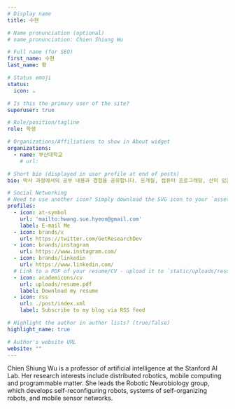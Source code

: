 ```yaml
---
# Display name
title: 수현

# Name pronunciation (optional)
# name_pronunciation: Chien Shiung Wu

# Full name (for SEO)
first_name: 수현
last_name: 황

# Status emoji
status:
  icon: ☕️

# Is this the primary user of the site?
superuser: true

# Role/position/tagline
role: 학생

# Organizations/Affiliations to show in About widget
organizations:
  - name: 부산대학교
    # url: 

# Short bio (displayed in user profile at end of posts)
bio: 박사 과정에서의 공부 내용과 경험을 공유합니다. 뜨개질, 컴퓨터 프로그래밍, 산미 있는 커피를 좋아합니다.

# Social Networking
# Need to use another icon? Simply download the SVG icon to your `assets/media/icons/` folder.
profiles:
  - icon: at-symbol
    url: 'mailto:hwang.sue.hyeon@gmail.com'
    label: E-mail Me
  - icon: brands/x
    url: https://twitter.com/GetResearchDev
  - icon: brands/instagram
    url: https://www.instagram.com/
  - icon: brands/linkedin
    url: https://www.linkedin.com/
  # Link to a PDF of your resume/CV - upload it to `static/uploads/resume.pdf`
  - icon: academicons/cv
    url: uploads/resume.pdf
    label: Download my resume
  - icon: rss
    url: ./post/index.xml
    label: Subscribe to my blog via RSS feed

# Highlight the author in author lists? (true/false)
highlight_name: true

# Author's website URL
website: ""
---
```


Chien Shiung Wu is a professor of artificial intelligence at the Stanford AI Lab. Her research interests include
distributed robotics, mobile computing and programmable matter. She leads the Robotic Neurobiology group, which develops
self-reconfiguring robots, systems of self-organizing robots, and mobile sensor networks.

